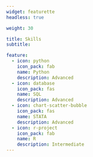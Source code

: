 ```yaml
---
widget: featurette
headless: true

weight: 30

title: Skills
subtitle:

feature:
  - icon: python
    icon_pack: fab
    name: Python
    description: Advanced
  - icon: database
    icon_pack: fas
    name: SQL
    description: Advanced
  - icon: chart-scatter-bubble
    icon_pack: fas
    name: STATA
    description: Advanced
  - icon: r-project
    icon_pack: fab
    name: R
    description: Intermediate
---
```

